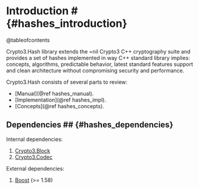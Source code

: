 # Introduction # {#hashes_introduction}

@tableofcontents

Crypto3.Hash library extends the =nil Crypto3 C++ cryptography suite and provides a set of hashes implemented in way C++
standard library implies: concepts, algorithms, predictable behavior, latest standard features support and clean
architecture without compromising security and performance.

Crypto3.Hash consists of several parts to review:

* [Manual](@ref hashes_manual).
* [Implementation](@ref hashes_impl).
* [Concepts](@ref hashes_concepts).

## Dependencies ## {#hashes_dependencies}

Internal dependencies:

1. [Crypto3.Block](https://github.com/alloc-init/block.git)
2. [Crypto3.Codec](https://github.com/alloc-init/codec.git)

External dependencies:

1. [Boost](https://boost.org) (>= 1.58)